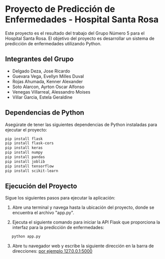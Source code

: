 # Proyecto de Predicción de Enfermedades - Hospital Santa Rosa

Este proyecto es el resultado del trabajo del Grupo Número 5 para el Hospital Santa Rosa. El objetivo del proyecto es desarrollar un sistema de predicción de enfermedades utilizando Python.

## Integrantes del Grupo

- Delgado Deza, Jose Ricardo
- Guevara Vega, Evellyn Milles Duval
- Rojas Ahumada, Kenner Alexander
- Soto Alarcon, Ayrton Oscar Alfonso
- Venegas Villarreal, Alessandro Moises
- Villar Garcia, Estela Geraldine

## Dependencias de Python

Asegúrate de tener las siguientes dependencias de Python instaladas para ejecutar el proyecto:

```bash
pip install flask
pip install flask-cors
pip install keras
pip install numpy
pip install pandas
pip install joblib
pip install tensorflow
pip install scikit-learn
```

## Ejecución del Proyecto

Sigue los siguientes pasos para ejecutar la aplicación:

1. Abre una terminal y navega hasta la ubicación del proyecto, donde se encuentra el archivo "app.py".

2. Ejecuta el siguiente comando para iniciar la API Flask que proporciona la interfaz para la predicción de enfermedades:

```bash
   python app.py
```

3. Abre tu navegador web y escribe la siguiente dirección en la barra de direcciones:
   [por ejemplo 127.0.0.1:5000](http://127.0.0.1:5000)

